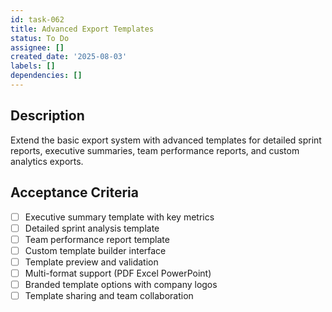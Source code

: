 ```yaml
---
id: task-062
title: Advanced Export Templates
status: To Do
assignee: []
created_date: '2025-08-03'
labels: []
dependencies: []
---
```


## Description

Extend the basic export system with advanced templates for detailed sprint reports, executive summaries, team performance reports, and custom analytics exports.

## Acceptance Criteria

- [ ] Executive summary template with key metrics
- [ ] Detailed sprint analysis template
- [ ] Team performance report template
- [ ] Custom template builder interface
- [ ] Template preview and validation
- [ ] Multi-format support (PDF Excel PowerPoint)
- [ ] Branded template options with company logos
- [ ] Template sharing and team collaboration
